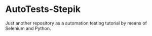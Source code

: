 # AutoTests-Stepik
Just another repository as a automation testing tutorial by means of Selenium and Python. 
